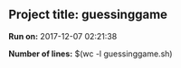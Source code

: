 ## Project title: guessinggame
**Run on:** 2017-12-07 02:21:38 

**Number of lines:** $(wc -l guessinggame.sh)
